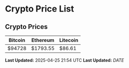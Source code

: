 # Crypto Price List

## Crypto Prices
| Bitcoin | Ethereum | Litecoin |
| ------- | -------- | -------- |
| $94728 | $1793.55 | $86.61 |
**Last Updated:** 2025-04-25 21:54 UTC
**Last Updated:** $DATE$
